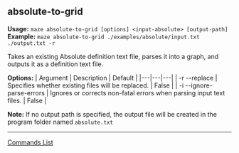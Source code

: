 ## absolute-to-grid
**Usage:** `maze absolute-to-grid [options] <input-absolute> [output-path]`  
**Example:** `maze absolute-to-grid ./examples/absolute/input.txt ./output.txt -r`

Takes an existing Absolute definition text file, parses it into a graph, and outputs it as a definition text file.

**Options:**
| Argument | Description | Default |
|---|---|---|
| -r --replace | Specifies whether existing files will be replaced. | False |
| -i --ignore-parse-errors | Ignores or corrects non-fatal errors when parsing input text files. | False |


**Note:** If no output path is specified, the output file will be created in the program folder named `absolute.txt`

---

[Commands List](./readme.md)